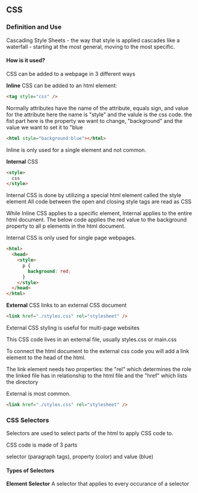 ## CSS

### Definition and Use

Cascading Style Sheets - the way that style is applied cascades like a waterfall - starting at the most general, moving to the most specific.

#### How is it used?

CSS can be added to a webpage in 3 different ways

**Inline** CSS can be added to an html element:

```html
<tag style="css" />
```

Normally attributes have the name of the attribute, equals sign, and value for the attribute
here the name is "style" and the valule is the css code.
the fist part here is the property we want to change, "background" and the value we want to set it to "blue

```html
<html style="background:blue"></html>
```

Inline is only used for a single element and not common.

**Internal** CSS

```html
<style>
  css
</style>
```

Internal CSS is done by utilizing a special html element called the style element
All code between the open and closing style tags are read as CSS

While Inline CSS applies to a specific element, Internal applies to the entire html document. The below code applies the red value to the background property to all p elements in the html document.

Internal CSS is only used for single page webpages.

```html
<html>
  <head>
    <style>
      p {
        background: red;
      }
    </style>
  </head>
</html>
```

**External** CSS links to an external CSS document

```html
<link href="./styles.css" rel="stylesheet" />
```

External CSS styling is useful for multi-page websites

This CSS code lives in an external file, usually styles.css or main.css

To connect the html document to the external css code you will add a link element to the head of the html.

The link element needs two properties: the "rel" which determines the role the linked file has in relationship to the html file and the "href" which lists the directory

External is most common.

```html
<link href="./styles.css" rel="stylesheet" />
```

### CSS Selectors

Selectors are used to select parts of the html to apply CSS code to.

CSS code is made of 3 parts

selector (paragraph tags), property (color) and value (blue)

#### Types of Selectors

**Element Selector** A selector that applies to every occurance of a selector

